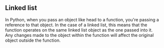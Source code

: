 ## Linked list

In Python, when you pass an object like head to a function, you're passing a reference to that object. In the case of a linked list, this means that the function operates on the same linked list object as the one passed into it. Any changes made to the object within the function will affect the original object outside the function.
